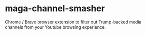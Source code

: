 # maga-channel-smasher
Chrome / Brave browser extension to filter out Trump-backed media channels from your Youtube browsing experience.
